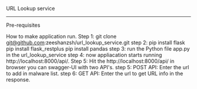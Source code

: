 URL Lookup service
________________________________________
Pre-requisites

How to make application run.
Step 1: git clone git@github.com:zeeshanzsh/url_lookup_service.git
step 2: pip install flask
        pip install flask_restplus
        pip install pandas
step 3: run the Python file app.py in the url_lookup_service
step 4: now appliacation starts running http://localhost:8000/api/.
Step 5: Hit the http://localhost:8000/api/ in browser you can swagger-UI with two API's.
step 5: POST API: Enter the url to add in malware list.
step 6: GET  API: Enter the url to get URL info in the response.
